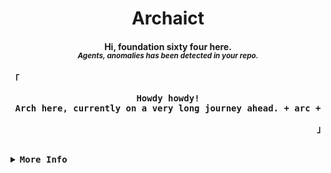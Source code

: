 <h1 align="center"> Archaict </h1>
<h4 align = "center"> <b> Hi, foundation sixty four here. </b><br>
<i><sup> Agents, anomalies has been detected in your repo. </sup></i></h4>

<div align="justify">

<!-- Profile -->
<p align="left"><strong><samp>「</samp></strong></p>
  <p align="center">
    <samp>
      <b>
        Howdy howdy!
      <br>
        Arch here, currently on a very long journey ahead. 
      </b>
      <b>
        + arc +
      </b>
    </samp>
  </p>
<p align="right"><strong><samp>」</samp></strong></p>

<br>

<details>
<summary><samp><b>More Info</b></samp></summary>

<h2></h2><br>

</div>
